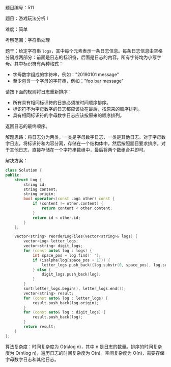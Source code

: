 题目编号：511

题目：游戏玩法分析 I

难度：简单

考察范围：字符串处理

题干：给定字符串 `logs`，其中每个元素表示一条日志信息。每条日志信息由空格分隔成两部分：前面是日志的标识符，后面是日志的内容。所有字符均为小写字母。其中标识符有两种格式：

- 字母数字组成的字符串，例如："20190101 message"
- 至少包含一个字母的字符串，例如："foo bar message"

请按下面的规则将日志重新排序：

- 所有具有相同标识符的日志必须按时间顺序排序。
- 标识符不为字母数字的日志都应该放在最后，按原来的顺序排列。
- 具有相同标识符的字母数字日志应该按原来的顺序排列。

返回日志的最终顺序。

解题思路：将日志分为两类，一类是字母数字日志，一类是其他日志。对于字母数字日志，将标识符和内容分离，存储在一个结构体中，然后按照题目要求排序。对于其他日志，直接存储在一个字符串数组中，最后将两个数组合并即可。

解决方案：

```cpp
class Solution {
public:
    struct Log {
        string id;
        string content;
        string origin;
        bool operator<(const Log& other) const {
            if (content != other.content) {
                return content < other.content;
            }
            return id < other.id;
        }
    };

    vector<string> reorderLogFiles(vector<string>& logs) {
        vector<Log> letter_logs;
        vector<string> digit_logs;
        for (const auto& log : logs) {
            int space_pos = log.find(' ');
            if (isalpha(log[space_pos + 1])) {
                letter_logs.push_back({log.substr(0, space_pos), log.substr(space_pos + 1), log});
            } else {
                digit_logs.push_back(log);
            }
        }
        sort(letter_logs.begin(), letter_logs.end());
        vector<string> result;
        for (const auto& log : letter_logs) {
            result.push_back(log.origin);
        }
        for (const auto& log : digit_logs) {
            result.push_back(log);
        }
        return result;
    }
};
```

算法复杂度：时间复杂度为 O(n\log n)，其中 n 是日志的数量。排序的时间复杂度为 O(n\log n)，遍历日志的时间复杂度为 O(n)。空间复杂度为 O(n)，需要存储字母数字日志和其他日志。